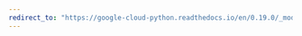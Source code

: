 ```yaml
---
redirect_to: "https://google-cloud-python.readthedocs.io/en/0.19.0/_modules/google/cloud/logging/client.html"
---
```

